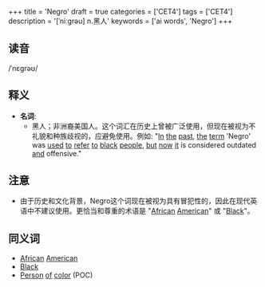 +++
title = 'Negro'
draft = true
categories = ['CET4']
tags = ['CET4']
description = '[ˈniːgrəu] n.黑人'
keywords = ['ai words', 'Negro']
+++

## 读音
/ˈnɛɡrəʊ/

## 释义
- **名词**:
   - 黑人；非洲裔美国人。这个词汇在历史上曾被广泛使用，但现在被视为不礼貌和种族歧视的，应避免使用。例如: "[In](/zh/post/in/) [the](/zh/post/the/) [past](/zh/post/past/), [the](/zh/post/the/) [term](/zh/post/term/) 'Negro' was [used](/zh/post/used/) [to](/zh/post/to/) [refer](/zh/post/refer/) [to](/zh/post/to/) [black](/zh/post/black/) [people](/zh/post/people/), [but](/zh/post/but/) [now](/zh/post/now/) [it](/zh/post/it/) is considered outdated [and](/zh/post/and/) offensive."

## 注意
- 由于历史和文化背景，Negro这个词现在被视为具有冒犯性的，因此在现代英语中不建议使用。更恰当和尊重的术语是 "[African](/zh/post/african/) [American](/zh/post/american/)" 或 "[Black](/zh/post/black/)"。

## 同义词
- [African](/zh/post/african/) [American](/zh/post/american/)
- [Black](/zh/post/black/)
- [Person](/zh/post/person/) [of](/zh/post/of/) [color](/zh/post/color/) (POC)
